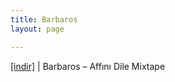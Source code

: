 ```yaml
---
title: Barbaros
layout: page

---
```

<a href="https://cloud.mail.ru/public/6ea2ecf63fb5/Barbaros%20-%20Affini%20Dile%20Mixtape" target="_blank">[indir]</a> | Barbaros &#8211; Affını Dile Mixtape
